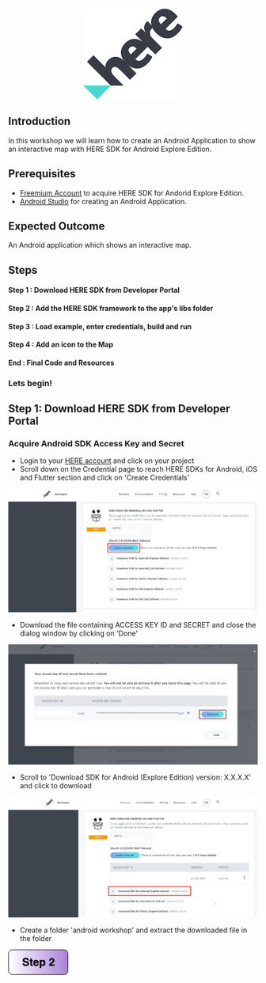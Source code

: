 <p align="center">
  <img src="https://github.com/vidhanbhonsle/Interactive-Map-Workshop/blob/master/img/HERE_Logo_2016_POS_sRGB200X183.jpg" />
</p>

## Introduction

In this workshop we will learn how to create an Android Application to show an interactive map with HERE SDK for Android Explore Edition.

## Prerequisites
- [Freemium Account](https://developer.here.com/events/community-sa) to acquire HERE SDK for Andorid Explore Edition. 
- [Android Studio](https://developer.android.com/studio) for creating an Android Application.

## Expected Outcome
An Android application which shows an interactive map.

## Steps
#### Step 1 : Download HERE SDK from Developer Portal
#### Step 2 : Add the HERE SDK framework to the app's libs folder
#### Step 3 : Load example, enter credentials, build and run
#### Step 4 : Add an icon to the Map
#### End    : Final Code and Resources

### Lets begin!

## Step 1: Download HERE SDK from Developer Portal
### Acquire Android SDK Access Key and Secret
- Login to your [HERE account](https://developer.here.com/events/community-sa) and click on your project
- Scroll down on the Credential page to reach HERE SDKs for Android, iOS and Flutter section and click on 'Create Credentials'

![alt text](/img/create-credentials.png)

- Download the file containing ACCESS KEY ID and SECRET and close the dialog window by clicking on 'Done'

![alt text](/img/download.png)

- Scroll to 'Download SDK for Android (Explore Edition) version: X.X.X.X' and click to download

![alt text](/img/HERESDK.png)

- Create a folder 'android workshop' and extract the downloaded file in the folder

[![Foo](/img/s2.png)](/Step2.md) 
